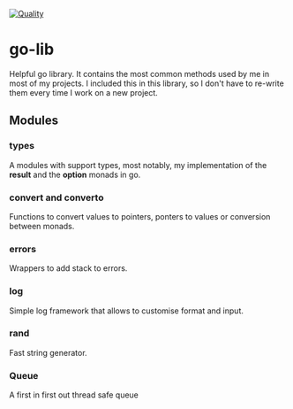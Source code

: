 [![Quality](https://github.com/joaonrb/go-lib/actions/workflows/quality.yml/badge.svg)](https://github.com/joaonrb/go-lib/actions/workflows/quality.yml)
# go-lib
Helpful go library. It contains the most common methods used by me in most of 
my projects. I included this in this library, so I don't have to re-write them
every time I work on a new project.

## Modules

### types
A modules with support types, most notably, my implementation of the **result**
and the **option** monads in go. 

### convert and converto
Functions to convert values to pointers, ponters to values or conversion between
monads.

### errors
Wrappers to add stack to errors.

### log
Simple log framework that allows to customise format and input.

### rand
Fast string generator.

### Queue
A first in first out thread safe queue
